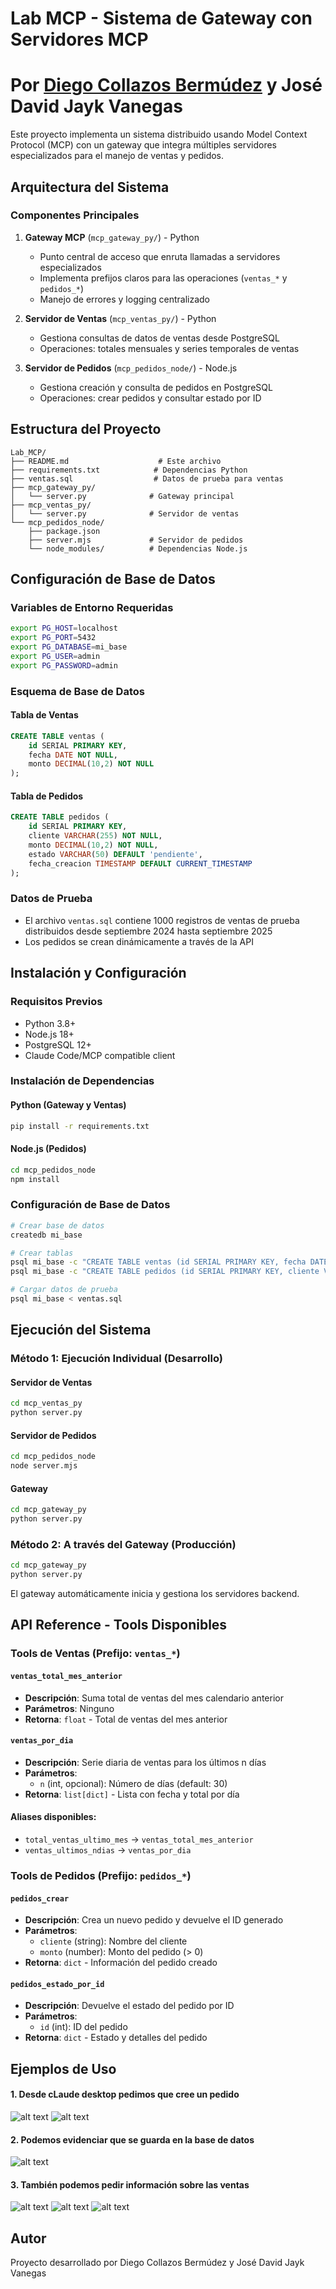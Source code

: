 ﻿# Lab MCP - Sistema de Gateway con Servidores MCP
# Por [Diego Collazos Bermúdez](https://github.com/DiegoColBdz) y José David Jayk Vanegas

Este proyecto implementa un sistema distribuido usando Model Context Protocol (MCP) con un gateway que integra múltiples servidores especializados para el manejo de ventas y pedidos.

## Arquitectura del Sistema

### Componentes Principales

1. **Gateway MCP** (`mcp_gateway_py/`) - Python
   - Punto central de acceso que enruta llamadas a servidores especializados
   - Implementa prefijos claros para las operaciones (`ventas_*` y `pedidos_*`)
   - Manejo de errores y logging centralizado

2. **Servidor de Ventas** (`mcp_ventas_py/`) - Python
   - Gestiona consultas de datos de ventas desde PostgreSQL
   - Operaciones: totales mensuales y series temporales de ventas

3. **Servidor de Pedidos** (`mcp_pedidos_node/`) - Node.js
   - Gestiona creación y consulta de pedidos en PostgreSQL
   - Operaciones: crear pedidos y consultar estado por ID

## Estructura del Proyecto

```
Lab_MCP/
├── README.md                    # Este archivo
├── requirements.txt            # Dependencias Python
├── ventas.sql                  # Datos de prueba para ventas
├── mcp_gateway_py/
│   └── server.py              # Gateway principal
├── mcp_ventas_py/
│   └── server.py              # Servidor de ventas
└── mcp_pedidos_node/
    ├── package.json
    ├── server.mjs             # Servidor de pedidos
    └── node_modules/          # Dependencias Node.js
```

## Configuración de Base de Datos

### Variables de Entorno Requeridas

```bash
export PG_HOST=localhost
export PG_PORT=5432
export PG_DATABASE=mi_base
export PG_USER=admin
export PG_PASSWORD=admin
```

### Esquema de Base de Datos

#### Tabla de Ventas
```sql
CREATE TABLE ventas (
    id SERIAL PRIMARY KEY,
    fecha DATE NOT NULL,
    monto DECIMAL(10,2) NOT NULL
);
```

#### Tabla de Pedidos
```sql
CREATE TABLE pedidos (
    id SERIAL PRIMARY KEY,
    cliente VARCHAR(255) NOT NULL,
    monto DECIMAL(10,2) NOT NULL,
    estado VARCHAR(50) DEFAULT 'pendiente',
    fecha_creacion TIMESTAMP DEFAULT CURRENT_TIMESTAMP
);
```

### Datos de Prueba
- El archivo `ventas.sql` contiene 1000 registros de ventas de prueba distribuidos desde septiembre 2024 hasta septiembre 2025
- Los pedidos se crean dinámicamente a través de la API

## Instalación y Configuración

### Requisitos Previos
- Python 3.8+
- Node.js 18+
- PostgreSQL 12+
- Claude Code/MCP compatible client

### Instalación de Dependencias

#### Python (Gateway y Ventas)
```bash
pip install -r requirements.txt
```

#### Node.js (Pedidos)
```bash
cd mcp_pedidos_node
npm install
```

### Configuración de Base de Datos
```bash
# Crear base de datos
createdb mi_base

# Crear tablas
psql mi_base -c "CREATE TABLE ventas (id SERIAL PRIMARY KEY, fecha DATE NOT NULL, monto DECIMAL(10,2) NOT NULL);"
psql mi_base -c "CREATE TABLE pedidos (id SERIAL PRIMARY KEY, cliente VARCHAR(255) NOT NULL, monto DECIMAL(10,2) NOT NULL, estado VARCHAR(50) DEFAULT 'pendiente', fecha_creacion TIMESTAMP DEFAULT CURRENT_TIMESTAMP);"

# Cargar datos de prueba
psql mi_base < ventas.sql
```

## Ejecución del Sistema

### Método 1: Ejecución Individual (Desarrollo)

#### Servidor de Ventas
```bash
cd mcp_ventas_py
python server.py
```

#### Servidor de Pedidos
```bash
cd mcp_pedidos_node
node server.mjs
```

#### Gateway
```bash
cd mcp_gateway_py
python server.py
```

### Método 2: A través del Gateway (Producción)
```bash
cd mcp_gateway_py
python server.py
```
El gateway automáticamente inicia y gestiona los servidores backend.

## API Reference - Tools Disponibles

### Tools de Ventas (Prefijo: `ventas_*`)

#### `ventas_total_mes_anterior`
- **Descripción**: Suma total de ventas del mes calendario anterior
- **Parámetros**: Ninguno
- **Retorna**: `float` - Total de ventas del mes anterior

#### `ventas_por_dia`
- **Descripción**: Serie diaria de ventas para los últimos n días
- **Parámetros**: 
  - `n` (int, opcional): Número de días (default: 30)
- **Retorna**: `list[dict]` - Lista con fecha y total por día

#### Aliases disponibles:
- `total_ventas_ultimo_mes` → `ventas_total_mes_anterior`
- `ventas_ultimos_ndias` → `ventas_por_dia`

### Tools de Pedidos (Prefijo: `pedidos_*`)

#### `pedidos_crear`
- **Descripción**: Crea un nuevo pedido y devuelve el ID generado
- **Parámetros**:
  - `cliente` (string): Nombre del cliente
  - `monto` (number): Monto del pedido (> 0)
- **Retorna**: `dict` - Información del pedido creado

#### `pedidos_estado_por_id`
- **Descripción**: Devuelve el estado del pedido por ID
- **Parámetros**:
  - `id` (int): ID del pedido
- **Retorna**: `dict` - Estado y detalles del pedido

## Ejemplos de Uso

#### 1. Desde cLaude desktop pedimos que cree un pedido
![alt text](/images/1.png)
![alt text](/images/2.png)

#### 2. Podemos evidenciar que se guarda en la base de datos
![alt text](/images/3.png)

#### 3. También podemos pedir información sobre las ventas
![alt text](/images/6.png)
![alt text](/images/4.png)
![alt text](/images/5.png)


## Autor
Proyecto desarrollado por Diego Collazos Bermúdez y José David Jayk Vanegas
